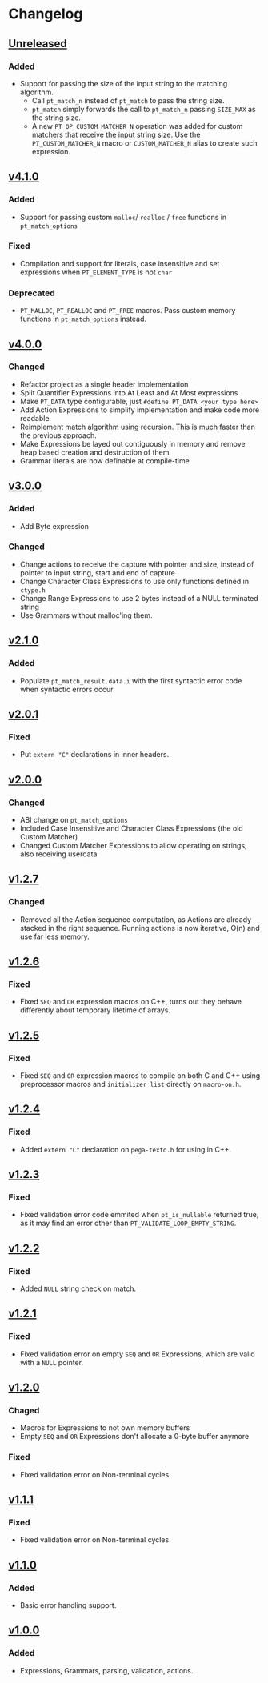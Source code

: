 # Changelog
## [Unreleased](https://github.com/gilzoide/pega-texto/compare/v4.1.0...HEAD)
### Added
- Support for passing the size of the input string to the matching algorithm.
  + Call `pt_match_n` instead of `pt_match` to pass the string size.
  + `pt_match` simply forwards the call to `pt_match_n` passing `SIZE_MAX` as the string size.
  + A new `PT_OP_CUSTOM_MATCHER_N` operation was added for custom matchers that receive the input string size.
    Use the `PT_CUSTOM_MATCHER_N` macro or `CUSTOM_MATCHER_N` alias to create such expression.


## [v4.1.0](https://github.com/gilzoide/lua-gdextension/releases/tag/v4.1.0)
### Added
- Support for passing custom `malloc`/ `realloc` / `free` functions in `pt_match_options`

### Fixed
- Compilation and support for literals, case insensitive and set expressions when `PT_ELEMENT_TYPE` is not `char`

### Deprecated
- `PT_MALLOC`, `PT_REALLOC` and `PT_FREE` macros.
  Pass custom memory functions in `pt_match_options` instead.


## [v4.0.0](https://github.com/gilzoide/lua-gdextension/releases/tag/v4.0.0)
### Changed
- Refactor project as a single header implementation
- Split Quantifier Expressions into At Least and At Most expressions
- Make `PT_DATA` type configurable, just `#define PT_DATA <your type here>`
- Add Action Expressions to simplify implementation and make code more readable
- Reimplement match algorithm using recursion.
  This is much faster than the previous approach.
- Make Expressions be layed out contiguously in memory and remove heap based creation and destruction of them
- Grammar literals are now definable at compile-time


## [v3.0.0](https://github.com/gilzoide/lua-gdextension/releases/tag/v3.0.0)
### Added
- Add Byte expression

### Changed
- Change actions to receive the capture with pointer and size, instead of pointer to input string, start and end of capture
- Change Character Class Expressions to use only functions defined in `ctype.h`
- Change Range Expressions to use 2 bytes instead of a NULL terminated string
- Use Grammars without malloc'ing them.


## [v2.1.0](https://github.com/gilzoide/lua-gdextension/releases/tag/v2.1.0)
### Added
- Populate `pt_match_result.data.i` with the first syntactic error code when syntactic errors occur


## [v2.0.1](https://github.com/gilzoide/lua-gdextension/releases/tag/v2.0.1)
### Fixed
- Put `extern "C"` declarations in inner headers.


## [v2.0.0](https://github.com/gilzoide/lua-gdextension/releases/tag/v2.0.0)
### Changed
- ABI change on `pt_match_options`
- Included Case Insensitive and Character Class Expressions (the old Custom Matcher)
- Changed Custom Matcher Expressions to allow operating on strings, also receiving userdata


## [v1.2.7](https://github.com/gilzoide/lua-gdextension/releases/tag/v1.2.7)
### Changed
- Removed all the Action sequence computation, as Actions are already stacked in the right sequence.
  Running actions is now iterative, O(n) and use far less memory.


## [v1.2.6](https://github.com/gilzoide/lua-gdextension/releases/tag/v1.2.6)
### Fixed
- Fixed `SEQ` and `OR` expression macros on C++, turns out they behave differently about temporary lifetime of arrays.


## [v1.2.5](https://github.com/gilzoide/lua-gdextension/releases/tag/v1.2.5)
### Fixed
- Fixed `SEQ` and `OR` expression macros to compile on both C and C++ using preprocessor macros and `initializer_list` directly on `macro-on.h`.


## [v1.2.4](https://github.com/gilzoide/lua-gdextension/releases/tag/v1.2.4)
### Fixed
- Added `extern "C"` declaration on `pega-texto.h` for using in C++. 


## [v1.2.3](https://github.com/gilzoide/lua-gdextension/releases/tag/v1.2.3)
### Fixed
- Fixed validation error code emmited when `pt_is_nullable` returned true, as it may find an error other than `PT_VALIDATE_LOOP_EMPTY_STRING`.


## [v1.2.2](https://github.com/gilzoide/lua-gdextension/releases/tag/v1.2.2)
### Fixed
- Added `NULL` string check on match.


## [v1.2.1](https://github.com/gilzoide/lua-gdextension/releases/tag/v1.2.1)
### Fixed
- Fixed validation error on empty `SEQ` and `OR` Expressions, which are valid with a `NULL` pointer.


## [v1.2.0](https://github.com/gilzoide/lua-gdextension/releases/tag/v1.2.0)
### Chaged
- Macros for Expressions to not own memory buffers
- Empty `SEQ` and `OR` Expressions don't allocate a 0-byte buffer anymore

### Fixed
- Fixed validation error on Non-terminal cycles.


## [v1.1.1](https://github.com/gilzoide/lua-gdextension/releases/tag/v1.1.1)
### Fixed
- Fixed validation error on Non-terminal cycles.


## [v1.1.0](https://github.com/gilzoide/lua-gdextension/releases/tag/v1.1.0)
### Added
- Basic error handling support.


## [v1.0.0](https://github.com/gilzoide/lua-gdextension/releases/tag/v1.0.0)
### Added
- Expressions, Grammars, parsing, validation, actions.

